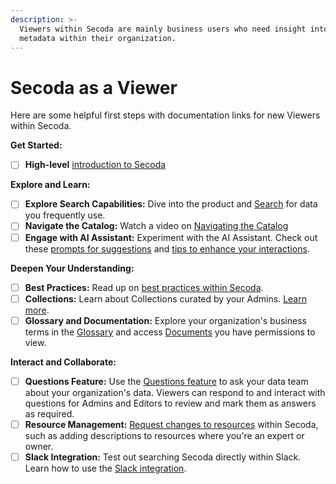 ```yaml
---
description: >-
  Viewers within Secoda are mainly business users who need insight into the
  metadata within their organization.
---
```


# Secoda as a Viewer

Here are some helpful first steps with documentation links for new Viewers within Secoda.

**Get Started:**

* [ ] **High-level** [introduction to Secoda](../../readme/secoda-as-a-viewer/introduction-guide.md)&#x20;

**Explore and Learn:**

* [ ] **Explore Search Capabilities:** Dive into the product and [Search](../../features/search.md) for data you frequently use.
* [ ] **Navigate the Catalog:** Watch a video on [Navigating the Catalog](../../features/catalog.md#navigating-the-catalog-video)
* [ ] **Engage with AI Assistant:** Experiment with the AI Assistant. Check out these [prompts for suggestions](broken-reference) and [tips to enhance your interactions](../../features/ai-assistant/best-practices.md).

**Deepen Your Understanding:**

* [ ] **Best Practices:** Read up on [best practices within Secoda](../../best-practices/).
* [ ] **Collections:** Learn about Collections curated by your Admins. [Learn](../../features/collections-1.md) [more](../../features/collections-1.md).
* [ ] **Glossary and Documentation:** Explore your organization's business terms in the [Glossary](../../features/glossary.md) and access [Documents](../../features/documents/) you have permissions to view.

**Interact and Collaborate:**

* [ ] **Questions Feature:** Use the [Questions feature](../../features/ask-questions-in-secoda.md) to ask your data team about your organization's data. Viewers can respond to and interact with questions for Admins and Editors to review and mark them as answers as required.&#x20;
* [ ] **Resource Management:** [Request changes to resources](requesting-changes-in-secoda.md) within Secoda, such as adding descriptions to resources where you're an expert or owner.
* [ ] **Slack Integration:** Test out searching Secoda directly within Slack. Learn how to use the [Slack integration](../../extensions/slack-connection/slack-user-guide.md).
